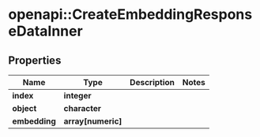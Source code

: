 # openapi::CreateEmbeddingResponseDataInner


## Properties
Name | Type | Description | Notes
------------ | ------------- | ------------- | -------------
**index** | **integer** |  | 
**object** | **character** |  | 
**embedding** | **array[numeric]** |  | 


